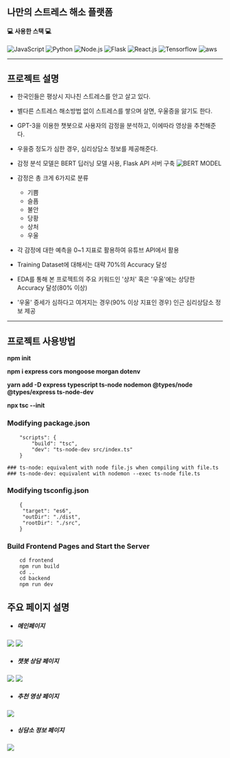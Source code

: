 나만의 스트레스 해소 플랫폼
-----
#### 💻 사용한 스택 💻

<img alt="JavaScript" src ="https://img.shields.io/badge/JavaScript-F7DF1E.svg?&style=for-the-badge&logo=JavaScript&logoColor=black"/> <img alt="Python" src ="https://img.shields.io/badge/Python-3776AB.svg?&style=for-the-badge&logo=Python&logoColor=white"/> <img alt="Node.js" src ="https://img.shields.io/badge/Node.js-339933.svg?&style=for-the-badge&logo=Node.js&logoColor=black"/> <img alt="Flask" src ="https://img.shields.io/badge/Flask-000000.svg?&style=for-the-badge&logo=Flask&logoColor="/> <img alt="React.js" src ="https://img.shields.io/badge/React.js-61DAFB.svg?&style=for-the-badge&logo=React&logoColor=black"/> <img alt="Tensorflow" src ="https://img.shields.io/badge/Tensorflow-FF6F00.svg?&style=for-the-badge&logo=Tensorflow&logoColor=black"/> <img alt="aws" src ="https://img.shields.io/badge/Aws-232F3E.svg?&style=for-the-badge&logo=Amazon aws&logoColor=black"/>


-----
## 프로젝트 설명

* 한국인들은 평상시 지나친 스트레스를 안고 살고 있다.
* 별다른 스트레스 해소방법 없이 스트레스를 쌓으며 살면, 우울증을 앓기도 한다.
* GPT-3을 이용한 챗봇으로 사용자의 감정을 분석하고, 이에따라 영상을 추천해준다.
* 우을증 정도가 심한 경우, 심리상담소 정보를 제공해준다.
* 감정 분석 모델은 BERT 딥러닝 모델 사용, Flask API 서버 구축
![BERT MODEL](./img/img8.png)

* 감정은 총 크게 6가지로 분류
    * 기쁨
    * 슬픔
    * 불안
    * 당황
    * 상처
    * 우울
* 각 감정에 대한 예측을 0~1 지표로 활용하여 유튜브 API에서 활용
* Training Dataset에 대해서는 대략 70%의 Accuracy 달성
* EDA를 통해 본 프로젝트의 주요 키워드인 '상처' 혹은 '우울'에는 상당한 Accuracy 달성(80% 이상)
* '우울' 증세가 심하다고 여겨지는 경우(90% 이상 지표인 경우) 인근 심리상담소 정보 제공
 
-----
## 프로젝트 사용방법

__npm init__

__npm i express cors mongoose morgan dotenv__

__yarn add -D express typescript ts-node nodemon @types/node @types/express ts-node-dev__

__npx tsc --init__


### Modifying package.json 

```
    "scripts": {
		"build": "tsc",
		"dev": "ts-node-dev src/index.ts"
	}
```
    ### ts-node: equivalent with node file.js when compiling with file.ts
    ### ts-node-dev: equivalent with nodemon --exec ts-node file.ts

### Modifying tsconfig.json

```
    {
     "target": "es6",                                
     "outDir": "./dist",                              
     "rootDir": "./src",  
    } 

```

### Build Frontend Pages and Start the Server
```
    cd frontend
    npm run build
    cd ..
    cd backend
    npm run dev
```
## 주요 페이지 설명
* ##### 메인페이지
![](./img/img1.png)
![](./img/img2.png)


* ##### 챗봇 상담 페이지
![](./img/img4.png)
![](./img/img3.png)

* ##### 추천 영상 페이지
![](./img/img5.png)

* ##### 싱담소 정보 페이지
![](./img/img6.png)








